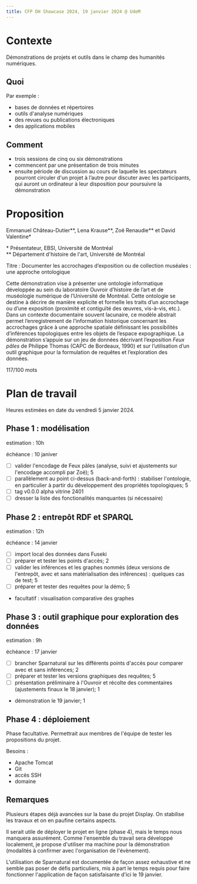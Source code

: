```yaml
---
title: CFP DH Showcase 2024, 19 janvier 2024 @ UdeM
---
```


# Contexte

Démonstrations de projets et outils dans le champ des humanités numériques.

## Quoi

Par exemple :

- bases de données et répertoires
- outils d'analyse numériques
- des revues ou publications électroniques
- des applications mobiles

## Comment

- trois sessions de cinq ou six démonstrations
- commencent par une présentation de trois minutes
- ensuite période de discussion au cours de laquelle les spectateurs pourront circuler d'un projet à l’autre pour discuter avec les participants, qui auront un ordinateur à leur disposition pour poursuivre la démonstration

# Proposition

Emmanuel Château-Dutier\*\*, Lena Krause\*\*, Zoë Renaudie\*\* et David Valentine\*

\* Présentateur, EBSI, Université de Montréal<br>
\*\* Département d'histoire de l'art, Université de Montréal

Titre : Documenter les accrochages d’exposition ou de collection muséales : une approche ontologique

Cette démonstration vise à présenter une ontologie informatique développée au sein du laboratoire Ouvroir d’histoire de l’art et de muséologie numérique de l’Université de Montréal. Cette ontologie se destine à décrire de manière explicite et formelle les traits d’un accrochage ou d’une exposition (proximité et contiguïté des œuvres, vis-à-vis, etc.). Dans un contexte documentaire souvent lacunaire, ce modèle abstrait permet l’enregistrement de l’information historique concernant les accrochages grâce à une approche spatiale définissant les possibilités d’inférences topologiques entre les objets de l’espace expographique. La démonstration s’appuie sur un jeu de données décrivant l’exposition *Feux pâles* de Philippe Thomas (CAPC de Bordeaux, 1990) et sur l’utilisation d’un outil graphique pour la formulation de requêtes et l’exploration des données.

117/100 mots

# Plan de travail

Heures estimées en date du vendredi 5 janvier 2024.

## Phase 1 : modélisation

estimation : 10h

échéance : 10 janiver

- [ ] valider l'encodage de Feux pâles (analyse, suivi et ajustements sur l'encodage accompli par Zoë); 5
- [ ] parallèlement au point ci-dessus (back-and-forth) : stabiliser l'ontologie, en particulier à partir du développement des propriétés topologiques; 5
- [ ] tag v0.0.0 alpha vitrine 2401
- [ ] dresser la liste des fonctionalités manquantes (si nécessaire)

## Phase 2 : entrepôt RDF et SPARQL

estimation : 12h

échéance : 14 janvier

- [ ] import local des données dans Fuseki
- [ ] préparer et tester les points d'accès; 2
- [ ] valider les inférences et les graphes nommés (deux versions de l'entrepôt, avec et sans matérialisation des inférences) : quelques cas de test; 5
- [ ] préparer et tester des requêtes pour la démo; 5
- facultatif : visualisation comparative des graphes

## Phase 3 : outil graphique pour exploration des données

estimation : 9h

échéance : 17 janvier

- [ ] brancher Sparnatural sur les différents points d'accès pour comparer avec et sans inférences; 2
- [ ] préparer et tester les versions graphiques des requêtes; 5
- [ ] présentation préliminaire à l'Ouvroir et récolte des commentaires (ajustements finaux le 18 janvier); 1
- démonstration le 19 janvier; 1

## Phase 4 : déploiement

Phase facultative. Permettrait aux membres de l'équipe de tester les propositions du projet.

Besoins :

- Apache Tomcat
- Git
- accès SSH
- domaine

## Remarques

Plusieurs étapes déjà avancées sur la base du projet Display. On stabilise les travaux et on en paufine certains aspects.

Il serait utile de déployer le projet en ligne (phase 4), mais le temps nous manquera assurément. Comme l'ensemble du travail sera développé localement, je propose d'utiliser ma machine pour la démonstration (modalités à confirmer avec l'organisation de l'évènement).

L'utilisation de Sparnatural est documentée de façon assez exhaustive et ne semble pas poser de défis particuliers, mis à part le temps requis pour faire fonctionner l'application de façon satisfaisante d'ici le 19 janvier.
